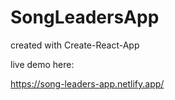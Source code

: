 # SongLeadersApp

created with Create-React-App

live demo here: 

https://song-leaders-app.netlify.app/
